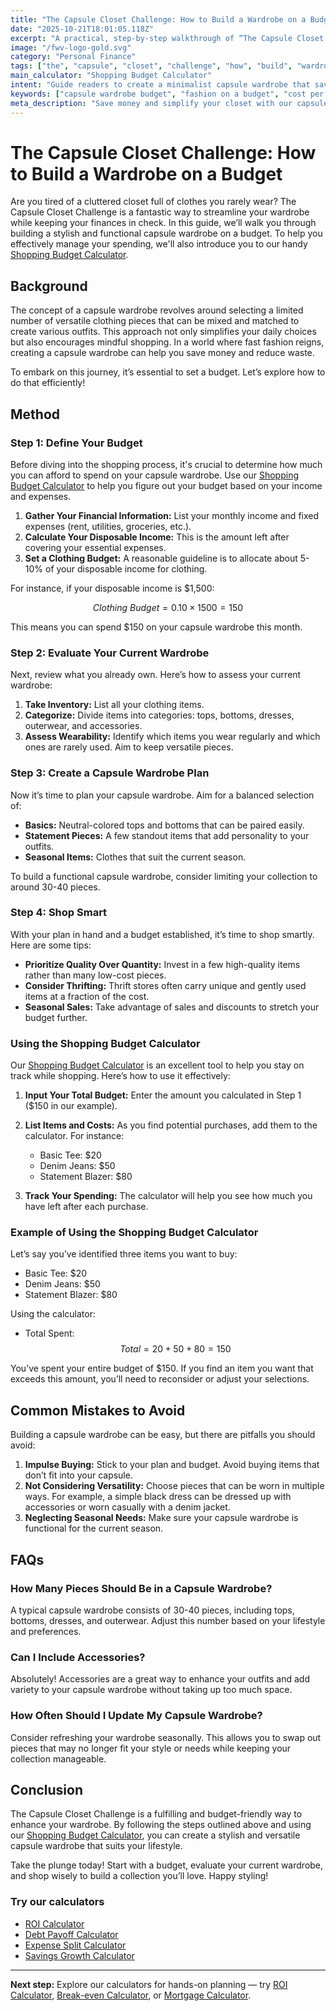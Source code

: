 ```yaml
---
title: "The Capsule Closet Challenge: How to Build a Wardrobe on a Budget — Complete Guide"
date: "2025-10-21T18:01:05.118Z"
excerpt: "A practical, step-by-step walkthrough of “The Capsule Closet Challenge: How to Build a Wardrobe on a Budget”."
image: "/fwv-logo-gold.svg"
category: "Personal Finance"
tags: ["the", "capsule", "closet", "challenge", "how", "build", "wardrobe", "budget"]
main_calculator: "Shopping Budget Calculator"
intent: "Guide readers to create a minimalist capsule wardrobe that saves money while maintaining style."
keywords: ["capsule wardrobe budget", "fashion on a budget", "cost per wear", "minimalist style savings"]
meta_description: "Save money and simplify your closet with our capsule wardrobe budget guide and free shopping budget calculator."
---
```


# The Capsule Closet Challenge: How to Build a Wardrobe on a Budget

Are you tired of a cluttered closet full of clothes you rarely wear? The Capsule Closet Challenge is a fantastic way to streamline your wardrobe while keeping your finances in check. In this guide, we’ll walk you through building a stylish and functional capsule wardrobe on a budget. To help you effectively manage your spending, we'll also introduce you to our handy [Shopping Budget Calculator](/calculators).

## Background

The concept of a capsule wardrobe revolves around selecting a limited number of versatile clothing pieces that can be mixed and matched to create various outfits. This approach not only simplifies your daily choices but also encourages mindful shopping. In a world where fast fashion reigns, creating a capsule wardrobe can help you save money and reduce waste.

To embark on this journey, it’s essential to set a budget. Let’s explore how to do that efficiently!

## Method

### Step 1: Define Your Budget

Before diving into the shopping process, it's crucial to determine how much you can afford to spend on your capsule wardrobe. Use our [Shopping Budget Calculator](/calculators) to help you figure out your budget based on your income and expenses.

1. **Gather Your Financial Information:** List your monthly income and fixed expenses (rent, utilities, groceries, etc.).
2. **Calculate Your Disposable Income:** This is the amount left after covering your essential expenses.
3. **Set a Clothing Budget:** A reasonable guideline is to allocate about 5-10% of your disposable income for clothing.

For instance, if your disposable income is $1,500:

$$
Clothing\ Budget = 0.10 \times 1500 = 150
$$

This means you can spend $150 on your capsule wardrobe this month.

### Step 2: Evaluate Your Current Wardrobe

Next, review what you already own. Here’s how to assess your current wardrobe:

1. **Take Inventory:** List all your clothing items.
2. **Categorize:** Divide items into categories: tops, bottoms, dresses, outerwear, and accessories.
3. **Assess Wearability:** Identify which items you wear regularly and which ones are rarely used. Aim to keep versatile pieces.

### Step 3: Create a Capsule Wardrobe Plan

Now it’s time to plan your capsule wardrobe. Aim for a balanced selection of:

- **Basics:** Neutral-colored tops and bottoms that can be paired easily.
- **Statement Pieces:** A few standout items that add personality to your outfits.
- **Seasonal Items:** Clothes that suit the current season.

To build a functional capsule wardrobe, consider limiting your collection to around 30-40 pieces. 

### Step 4: Shop Smart

With your plan in hand and a budget established, it’s time to shop smartly. Here are some tips:

- **Prioritize Quality Over Quantity:** Invest in a few high-quality items rather than many low-cost pieces.
- **Consider Thrifting:** Thrift stores often carry unique and gently used items at a fraction of the cost.
- **Seasonal Sales:** Take advantage of sales and discounts to stretch your budget further.

### Using the Shopping Budget Calculator

Our [Shopping Budget Calculator](/calculators) is an excellent tool to help you stay on track while shopping. Here’s how to use it effectively:

1. **Input Your Total Budget:** Enter the amount you calculated in Step 1 ($150 in our example).
2. **List Items and Costs:** As you find potential purchases, add them to the calculator. For instance:

   - Basic Tee: $20
   - Denim Jeans: $50
   - Statement Blazer: $80

3. **Track Your Spending:** The calculator will help you see how much you have left after each purchase.

### Example of Using the Shopping Budget Calculator

Let’s say you’ve identified three items you want to buy:

- Basic Tee: $20
- Denim Jeans: $50
- Statement Blazer: $80

Using the calculator:

- Total Spent: 
$$
Total = 20 + 50 + 80 = 150
$$

You’ve spent your entire budget of $150. If you find an item you want that exceeds this amount, you’ll need to reconsider or adjust your selections.

## Common Mistakes to Avoid

Building a capsule wardrobe can be easy, but there are pitfalls you should avoid:

1. **Impulse Buying:** Stick to your plan and budget. Avoid buying items that don’t fit into your capsule.
2. **Not Considering Versatility:** Choose pieces that can be worn in multiple ways. For example, a simple black dress can be dressed up with accessories or worn casually with a denim jacket.
3. **Neglecting Seasonal Needs:** Make sure your capsule wardrobe is functional for the current season. 

## FAQs

### How Many Pieces Should Be in a Capsule Wardrobe?

A typical capsule wardrobe consists of 30-40 pieces, including tops, bottoms, dresses, and outerwear. Adjust this number based on your lifestyle and preferences.

### Can I Include Accessories?

Absolutely! Accessories are a great way to enhance your outfits and add variety to your capsule wardrobe without taking up too much space.

### How Often Should I Update My Capsule Wardrobe?

Consider refreshing your wardrobe seasonally. This allows you to swap out pieces that may no longer fit your style or needs while keeping your collection manageable.

## Conclusion

The Capsule Closet Challenge is a fulfilling and budget-friendly way to enhance your wardrobe. By following the steps outlined above and using our [Shopping Budget Calculator](/calculators), you can create a stylish and versatile capsule wardrobe that suits your lifestyle. 

Take the plunge today! Start with a budget, evaluate your current wardrobe, and shop wisely to build a collection you’ll love. Happy styling!



### Try our calculators
- [ROI Calculator](/calculators)
- [Debt Payoff Calculator](/calculators)
- [Expense Split Calculator](/calculators)
- [Savings Growth Calculator](/calculators)


---
**Next step:** Explore our calculators for hands-on planning — try [ROI Calculator](/calculators), [Break-even Calculator](/calculators), or [Mortgage Calculator](/calculators).


<script type="application/ld+json">
{
  "@context": "https://schema.org",
  "@type": "Article",
  "headline": "The Capsule Closet Challenge: How to Build a Wardrobe on a Budget — Complete Guide",
  "description": "Save money and simplify your closet with our capsule wardrobe budget guide and free shopping budget calculator.",
  "author": {
    "@type": "Organization",
    "name": "Foster Wealth Ventures"
  },
  "datePublished": "2025-10-21T18:00:37.516Z",
  "image": "/fwv-logo-gold.svg"
}
</script>


<script type="application/ld+json">
{ "@context":"https://schema.org", "@type":"FAQPage", "mainEntity": [] }
</script>
